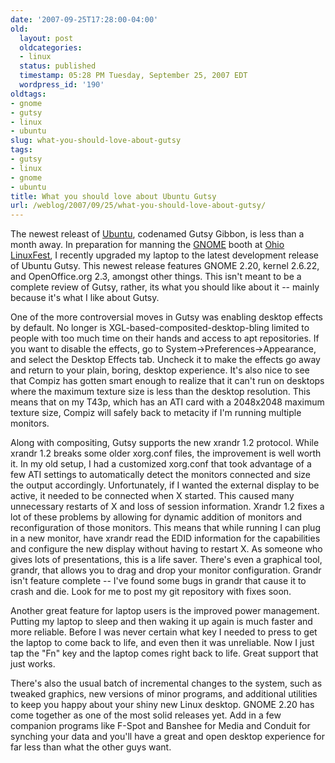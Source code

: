 ```yaml
---
date: '2007-09-25T17:28:00-04:00'
old:
  layout: post
  oldcategories:
  - linux
  status: published
  timestamp: 05:28 PM Tuesday, September 25, 2007 EDT
  wordpress_id: '190'
oldtags:
- gnome
- gutsy
- linux
- ubuntu
slug: what-you-should-love-about-gutsy
tags:
- gutsy
- linux
- gnome
- ubuntu
title: What you should love about Ubuntu Gutsy
url: /weblog/2007/09/25/what-you-should-love-about-gutsy/
---
```


The newest releast of [Ubuntu](http://www.ubuntu.com/), codenamed Gutsy Gibbon, is less than a month away.  In preparation for manning the [GNOME](http://www.gnome.org/) booth at [Ohio LinuxFest](http://www.ohiolinux.org/), I recently upgraded my laptop to the latest development release of Ubuntu Gutsy.  This newest release features GNOME 2.20, kernel 2.6.22, and OpenOffice.org 2.3, amongst other things. This isn't meant to be a complete review of Gutsy, rather, its what you should like about it -- mainly because it's what I like about Gutsy.

One of the more controversial moves in Gutsy was enabling desktop effects by default.  No longer is XGL-based-composited-desktop-bling limited to people with too much time on their hands and access to apt repositories. If you want to disable the effects, go to System->Preferences->Appearance, and select the Desktop Effects tab.  Uncheck it to make the effects go away and return to your plain, boring, desktop experience. It's also nice to see that Compiz has gotten smart enough to realize that it can't run on desktops where the maximum texture size is less than the desktop resolution.  This means that on my T43p, which has an ATI card with a 2048x2048 maximum texture size, Compiz will safely back to metacity if I'm running multiple monitors.

Along with compositing, Gutsy supports the new xrandr 1.2 protocol.  While xrandr 1.2 breaks some older xorg.conf files, the improvement is well worth it.  In my old setup, I had a customized xorg.conf that took advantage of a few ATI settings to automatically detect the monitors connected and size the output accordingly.  Unfortunately, if I wanted the external display to be active, it needed to be connected when X started.  This caused many unnecessary restarts of X and loss of session information.  Xrandr 1.2 fixes a lot of these problems by allowing for dynamic addition of monitors and reconfiguration of those monitors.  This means that while running I can plug in a new monitor, have xrandr read the EDID information for the capabilities and configure the new display without having to restart X.  As someone who gives lots of presentations, this is a life saver.  There's even a graphical tool, grandr, that allows you to drag and drop your monitor configuration. Grandr isn't feature complete -- I've found some bugs in grandr that cause it to crash and die. Look for me to post my git repository with fixes soon.

Another great feature for laptop users is the improved power management.  Putting my laptop to sleep and then waking it up again is much faster and more reliable. Before I was never certain what key I needed to press to get the laptop to come back to life, and even then it was unreliable.  Now I just tap the "Fn" key and the laptop comes right back to life.  Great support that just works.

There's also the usual batch of incremental changes to the system, such as tweaked graphics, new versions of minor programs, and additional utilities to keep you happy about your shiny new Linux desktop.  GNOME 2.20 has come together as one of the most solid releases yet.  Add in a few companion programs like F-Spot and Banshee for Media and Conduit for synching your data and you'll have a great and open desktop experience for far less than what the other guys want.
